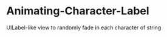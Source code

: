 Animating-Character-Label
=========================

UILabel-like view to randomly fade in each character of string
